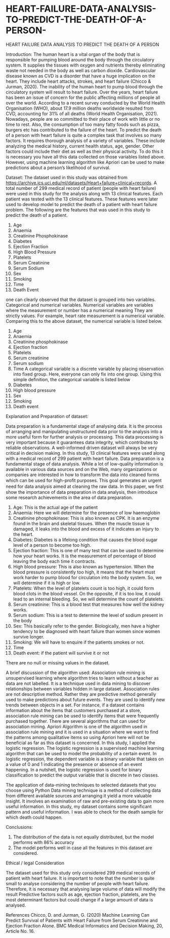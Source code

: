 # HEART-FAILURE-DATA-ANALYSIS-TO-PREDICT-THE-DEATH-OF-A-PERSON-

HEART FAILURE DATA ANALYSIS TO PREDICT THE DEATH OF A PERSON

Introduction:
The human heart is a vital organ of the body that is responsible for pumping blood around the body through the circulatory system. It supplies the tissues with oxygen and nutrients thereby eliminating waste not needed in the body as well as carbon dioxide.  Cardiovascular disease known as CVD is a disorder that have a huge implication on the heart. They include heart attacks, strokes, and heart failure (Chicco & Jurman, 2020).  The inability of the human heart to pump blood through the circulatory system will result to heart failure. Over the years, heart failure has been an issue of concern for the public affecting millions of people all over the world. According to a recent survey conducted by the World Health Organisation (WHO), about 17.9 million deaths worldwide resulted from CVD, accounting for 31% of all deaths (World Health Organisation, 2021). Nowadays, people are so committed to their place of work with little or no time to rest. Also, the consumption of too many fatty foods such as pizza, burgers etc has contributed to the failure of the heart. To predict the death of a person with heart failure is quite a complex task that involves so many factors. It requires thorough analysis of a variety of variables.  These include analyzing the medical history, current health status, age, gender. Other factors could include their diet as well as their physical activity. To do this it is necessary you have all this data collected on those variables listed above.  However, using machine learning algorithm like Apriori can be used to make predictions about a person’s likelihood of survival. 

Dataset:
The dataset used in this study was obtained from https://archive.ics.uci.edu/ml/datasets/Heart+failure+clinical+records. A total number of 299 medical record of patient (people with heart failure) were used in this study for the analysis along with 13 clinical features. Each patient was tested with the 13 clinical features. These features were later used to develop model to predict the death of a patient with heart failure problem. The following are the features that was used in this study to predict the death of a patient.
1.	Age
2.	Anaemia
3.	Creatinine Phosphokinase
4.	Diabetes
5.	Ejection Fraction
6.	High Blood Pressure
7.	Platelets
8.	Serum Creatinine
9.	Serum Sodium
10.	Sex
11.	Smoking
12.	Time
13.	Death Event 

one can clearly observed that the dataset is grouped into two variables. Categorical and numerical variables. Numerical variables are variables where the measurement or number has a numerical meaning They are strictly values. For example, heart rate measurement is a numerical variable. Comparing this to the above dataset, the numerical variable is listed below.
1.	Age
2.	Anaemia
3.	Creatinine phosphokinase
4.	Ejection fraction
5.	Platelets
6.	Serum creatinine
7.	Serum sodium
8.	Time
A categorical variable is a discrete variable by placing observation into fixed group. Here, everyone can only fix into one group. Using this simple definition, the categorical variable is listed below
1.	Diabetes
2.	High blood pressure
3.	Sex
4.	Smoking
5.	Death event

Explanation and Preparation of dataset:

Data preparation is a fundamental stage of analysing data. It is the process of arranging and manipulating unstructured data prior to the analysis into a more useful form for further analysis or processing. This data processing is very important because it guarantees data integrity, which contributes to reliable observations. A well-informed driven dataset will always be very critical in decision making. In this study, 13 clinical features were used along with a medical record of 299 patient with heart failure. Data preparation is a fundamental stage of data analysis. While a lot of low-quality information is available in various data sources and on the Web, many organizations or companies are interested in how to transform the data into cleaned forms which can be used for high-proﬁt purposes. This goal generates an urgent need for data analysis aimed at cleaning the raw data. In this paper, we ﬁrst show the importance of data preparation in data analysis, then introduce some research achievements in the area of data preparation.

1.	Age:  This is the actual age of the patient
2.	Anaemia: Here we will determine for the presence of low haemoglobin
3.	Creatinine phosphokinase: This is also known as CPK. It is an enzyme found in the brain and skeletal tissues. When the muscle tissue is damaged, it leaks into the blood and excess of it indicates an injury to the heart.
4.	Diabetes: Diabetes is a lifelong condition that causes the blood sugar level of a person to become too high.
5.	Ejection fraction: This is one of many test that can be used to determine how your heart works. It is the measurement of percentage of blood leaving the body each time it contracts.
6.	High blood pressure: This is also known as hypertension. When the blood pressure is consistently too high, it means that the heart must work harder to pump blood for circulation into the body system. So, we will determine if it is high or low.
7.	Platelets: When the level of platelets count is too high, it could form blood clots in the blood vessel.  On the opposite, if it is too low, it could lead to an internal bleeding. So, we will determine the count of platelets.
8.	Serum creatinine: This is a blood test that measures how well the kidney works.  
9.	Serum sodium: This is a test to determine the level of sodium present in the body
10.	 Sex: This basically refer to the gender. Biologically, men have a higher tendency to be diagnosed with heart failure than women since women survive longer.
11.	 Smoking: We will have to enquire if the patients smokes or not.
12.	 Time
13.	 Death event: if the patient will survive it or not

There are no null or missing values in the dataset.

A brief discussion of the algorithm used:
Association rule mining is unsupervised learning where algorithm tries to learn without a teacher as data are not labelled. It is a technique used in data mining to discover relationships between variables hidden in large dataset. Association rules are not descriptive method. Rather they are predictive method generally used to make predictions about future events. They are used to identify new trends between objects in a set.  For instance, if a dataset contains information about the items that customers purchased at a store, association rule mining can be used to identify items that were frequently purchased together. There are several algorithms that can used for association mining.  Apriori Algorithm is one of the algorithm used in association rule mining and it is used in a situation where we want to find the patterns among qualitative items so using Apriori here will not be beneficial as far as this dataset is concerned. In this study, I applied the logistic regression. The logistic regression is a supervised machine learning algorithm that can be used to model the probability of a certain event. In logistic regression, the dependent variable is a binary variable that takes on a value of 0 and 1 indicating the presence or absence of an event happening. In a nutshell, the logistic regression is used for binary classification to predict the output variable that is discrete in two classes.

The application of data-mining techniques to selected datasets that you choose using Python
Data mining technique is a method of collecting data from different available sources and arranging it yield a more valuable insight. It involves an examination of raw and pre-existing data to gain more useful information. In this study, my dataset contains some significant pattern and useful information. I was able to check for the death sample for which death could happen.


Conclusions:

1.	The distribution of the data is not equally distributed, but the model performs with 86% accuracy
2.	The model performs well in case all the features in this dataset are considered.





Ethical / legal Consideration

The dataset used for this study only considered 299 medical records of patient with heart failure. It is important to note that the number is quite small to analyse considering the number of people with heart failure. Therefore, it is necessary that analysing large volume of data will modify the result
Predictive factors such as age, ejection fraction, platelets, are the most determinant factors but could change if a large amount of data is analysed.

 References
Chicco, D. and Jurman, G. (2020) Machine Learning Can Predict Survival of Patients with Heart Failure from Serum Creatinine and Ejection Fraction Alone. BMC Medical Informatics and Decision Making, 20, Article No. 16.
















